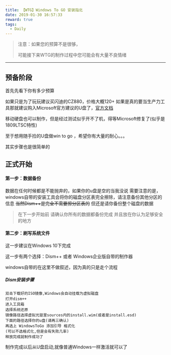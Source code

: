 ```yaml
---
title: 【WTG】Windows To GO 安装指北
date: 2019-01-30 16:57:33
reward: true
tags:
  - Daily
---
```


> 注意：如果您的预算不是很够，
> 
> 可能接下来WTG的制作过程中您可能会有大量不良情绪
<!-- more -->

* * *
  
## 预备阶段

首先先看下你有多少预算

如果只是为了玩玩建议买闪迪的CZ880，价格大概120+
如果是真的要当生产力工具那就建议购入Microsoft官方建议的U盘了，[官方文档](https://docs.microsoft.com/zh-cn/windows/deployment/planning/best-practice-recommendations-for-windows-to-go "官方文档")

移动硬盘也可以制作，但是经过测试似乎开不了机，得等Microsoft修复了(似乎是1809LTSC特性)

至于想用随手捡的U盘做win to go ，希望你有大量的耐心。。。

其实步骤也是很简单的

## 正式开始

#### 第一步：数据备份

数据在任何时候都是不能抛弃的，如果你的u盘是空的当我没说
需要注意的是，windows自带的安装工具会将你的磁盘分区表完全擦除，请注意备份其他分区的信息
~~当然Dism++是完全不需要擦分区表的~~ 但还是请你备份整个磁盘的数据

> 在下一步开始前 请确认你所有的数据都备份完成 并且放在你认为足够安全的地方

#### 第二步：刷写系统文件

这一步建议在Windows 10下完成

这一步有两个选择：Dism++ 或者 Windows企业版自带的制作器

windows自带的在这里不做叙述，因为真的只是走个流程

##### Dism安装步骤
~~~
双击下载好的ISO镜像,Windows会自动挂载为虚拟磁盘
打开dism++
进入工具箱
选择系统还原
镜像路径选择虚拟光驱里sources内的install.wim(或者是install.esd)
下面的路径选择你的u盘(请再三确认)
再选上 WindowsToGo 添加引导 格式化
(可以不选格式化,但是会有失败几率)
释放完成就制作成功了
~~~

制作完成以后从U盘启动,就像普通Windows一样激活就可以了